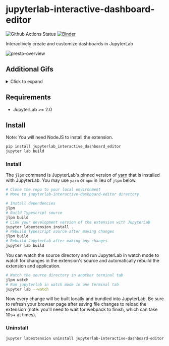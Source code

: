 # jupyterlab-interactive-dashboard-editor

![Github Actions Status](https://github.com/jupytercalpoly/jupyterlab-interactive-dashboard-editor/workflows/Build/badge.svg)
[![Binder](https://mybinder.org/badge_logo.svg)](https://mybinder.org/v2/gh/jupytercalpoly/jupyterlab-interactive-dashboard-editor/master?urlpath=lab)

Interactively create and customize dashboards in JupyterLab

![presto-overview](https://github.com/jupytercalpoly/jupyterlab-interactive-dashboard-editor/blob/master/Design/gifs/overview.gif)

## Additional Gifs
<details>
  <summary>Click to expand</summary>
  Add and rearrange outputs on dashboards right from your notebook.

  ![add-move-resize](https://github.com/jupytercalpoly/jupyterlab-interactive-dashboard-editor/blob/master/Design/gifs/add_move_resize.gif)

  Add outputs from multiple notebooks.

  ![add-multiple](https://github.com/jupytercalpoly/jupyterlab-interactive-dashboard-editor/blob/master/Design/gifs/multiple_notebooks.gif)

  See changes immediately.

  ![see-changes](https://github.com/jupytercalpoly/jupyterlab-interactive-dashboard-editor/blob/master/Design/gifs/update_cells.gif)

  Preview your dashboard and interact with widgets in present mode.

  ![present-mode](https://github.com/jupytercalpoly/jupyterlab-interactive-dashboard-editor/blob/master/Design/gifs/present_edit.gif)

  Undo and redo.

  ![undo-redo](https://github.com/jupytercalpoly/jupyterlab-interactive-dashboard-editor/blob/master/Design/gifs/undo_redo.gif)

  Add markdown too.

  ![markdown-too](https://github.com/jupytercalpoly/jupyterlab-interactive-dashboard-editor/blob/master/Design/gifs/markdown_too.gif)

  Save dashboards to file,

  ![save-dashboard](https://github.com/jupytercalpoly/jupyterlab-interactive-dashboard-editor/blob/master/Design/gifs/save.gif)

  Load them up,

  ![load-dashboard](https://github.com/jupytercalpoly/jupyterlab-interactive-dashboard-editor/blob/master/Design/gifs/load.gif)

  And edit them again!

  ![edit-again](https://github.com/jupytercalpoly/jupyterlab-interactive-dashboard-editor/blob/master/Design/gifs/edit_again.gif)
</details>

## Requirements

* JupyterLab >= 2.0

## Install

Note: You will need NodeJS to install the extension.

```bash
pip install jupyterlab_interactive_dashboard_editor
jupyter lab build
```

### Install

The `jlpm` command is JupyterLab's pinned version of
[yarn](https://yarnpkg.com/) that is installed with JupyterLab. You may use
`yarn` or `npm` in lieu of `jlpm` below.

```bash
# Clone the repo to your local environment
# Move to jupyterlab-interactive-dashboard-editor directory

# Install dependencies
jlpm
# Build Typescript source
jlpm build
# Link your development version of the extension with JupyterLab
jupyter labextension install .
# Rebuild Typescript source after making changes
jlpm build
# Rebuild JupyterLab after making any changes
jupyter lab build
```

You can watch the source directory and run JupyterLab in watch mode to watch for changes in the extension's source and automatically rebuild the extension and application.

```bash
# Watch the source directory in another terminal tab
jlpm watch
# Run jupyterlab in watch mode in one terminal tab
jupyter lab --watch
```

Now every change will be built locally and bundled into JupyterLab. Be sure to refresh your browser page after saving file changes to reload the extension (note: you'll need to wait for webpack to finish, which can take 10s+ at times).

### Uninstall

```bash
jupyter labextension uninstall jupyterlab-interactive-dashboard-editor
```
